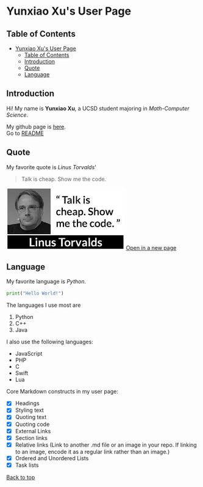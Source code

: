 # Yunxiao Xu's User Page

## Table of Contents
- [Yunxiao Xu's User Page](#yunxiao-xus-user-page)
  - [Table of Contents](#table-of-contents)
  - [Introduction](#introduction)
  - [Quote](#quote)
  - [Language](#language)

## Introduction

Hi! My name is **Yunxiao Xu**, a UCSD student majoring in *Math-Computer Science*.

My github page is [here](https://github.com/YunxiaoXu/).  
Go to  [README](./README.md)

## Quote

My favorite quote is *Linus Torvalds*'
> Talk is cheap. Show me the code.

![Quote](/quote.jpeg)
[Open in a new page](./quote.jpeg)

## Language

My favorite language is *Python*.
```python
print("Hello World!")
```

The languages I use most are
1. Python
2. C++
3. Java

I also use the following languages:
- JavaScript
- PHP
- C
- Swift
- Lua

Core Markdown constructs in my user page:
  - [x] Headings
  - [x] Styling text
  - [x] Quoting text
  - [x] Quoting code
  - [x] External Links
  - [x] Section links
  - [x] Relative links (Link to another .md file or an image in your repo. If linking to an image, encode it as a regular link rather than an image.)
  - [x] Ordered and Unordered Lists
  - [x] Task lists

[Back to top](#yunxiao-xus-user-page)

